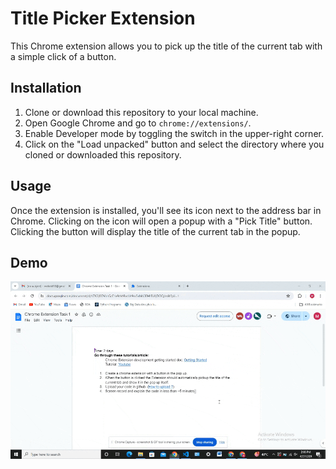 # Title Picker Extension

This Chrome extension allows you to pick up the title of the current tab with a simple click of a button.

## Installation

1. Clone or download this repository to your local machine.
2. Open Google Chrome and go to `chrome://extensions/`.
3. Enable Developer mode by toggling the switch in the upper-right corner.
4. Click on the "Load unpacked" button and select the directory where you cloned or downloaded this repository.

## Usage

Once the extension is installed, you'll see its icon next to the address bar in Chrome. Clicking on the icon will open a popup with a "Pick Title" button. Clicking the button will display the title of the current tab in the popup.

## Demo

![Demo](demo.gif)
